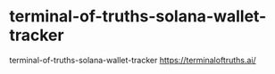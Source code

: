 # terminal-of-truths-solana-wallet-tracker
terminal-of-truths-solana-wallet-tracker https://terminaloftruths.ai/
